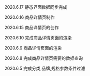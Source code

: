 2020.6.17 静态界面数据同步完成

2020.6.16 商品详情页制作

2020.6.15 商品详情页的创作

2020.6.10 完成商品详情页面的渲染

2020.6.9 商品详情页面的渲染

2020.6.8 完成商品详情页需要的数据查询

2020.6.5 完成分类,品牌,规格参数条件过滤
